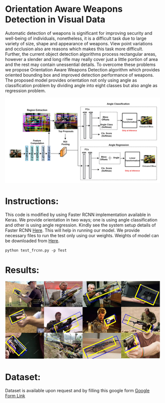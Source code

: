 # Orientation Aware Weapons Detection in Visual Data
Automatic detection of weapons is significant for improving security and well-being of individuals, nonetheless, it is a difficult task due to large variety of size, shape and appearance of weapons. View point variations and occlusion also are reasons which makes this task more difficult. Further, the current object detection algorithms process rectangular areas, however a slender and long rifle may really cover just a little portion of area and the rest may contain unessential details. To overcome these problems we propose Orientation Aware Weapons Detection algorithm which provides oriented bounding box and improved detection performance of weapons. The proposed model provides orientation not only using angle as classification problem by dividing angle into eight classes but also angle as regression problem.

![OAWD Architecture](https://github.com/Nazeef-Ul-Haq/Orientation-Aware-Weapons-Detection/blob/master/architecture.jpg)

# Instructions: 
This code is modified by using Faster RCNN implementation available in Keras. We provide orientation in two ways; one is using angle classification and other is using angle regression.
Kindly see the system setup details of Faster RCNN [Here](https://github.com/kbardool/keras-frcnn ). This will help in running our model. 
We provide necessary files to run the test only using our weights. Weights of model can be downloaded from [Here](https://drive.google.com/file/d/12wVZp-MK5C6rCeWogStyWamCtu-vaTQw/view?usp=sharing).
```
python test_frcnn.py -p Test
```
# Results:
![Results](https://github.com/Nazeef-Ul-Haq/Orientation-Aware-Weapons-Detection/blob/master/results.jpg)

# Dataset:
Dataset is available upon request and by filling this google form [Google Form Link](https://docs.google.com/forms/d/e/1FAIpQLSeI_jARiM9Sgjs_dgbfEMHsu_VBuPa_RYZgrdfM8vTL9MnNJQ/viewform?vc=0&c=0&w=1&flr=0&gxids=7757)

